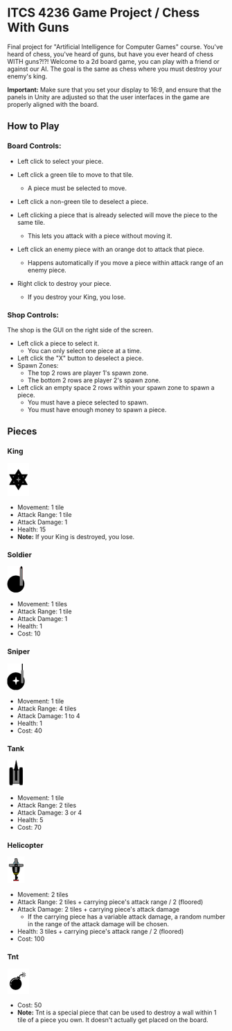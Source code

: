 # ITCS 4236 Game Project / Chess With Guns

Final project for "Artificial Intelligence for Computer Games" course.
You've heard of chess, you've heard of guns, but have you ever heard of chess WITH guns?!?!
Welcome to a 2d board game, you can play with a friend or against our AI. The goal is the same as chess where you must destroy your enemy's king.

**Important:** Make sure that you set your display to 16:9, and ensure that the panels in Unity are adjusted so that the user interfaces in the game are properly aligned with the board.

## How to Play

### Board Controls:

- Left click to select your piece.
- Left click a green tile to move to that tile.
  - A piece must be selected to move.
- Left click a non-green tile to deselect a piece.
- Left clicking a piece that is already selected will move the piece to the same tile.
  - This lets you attack with a piece without moving it.
- Left click an enemy piece with an orange dot to attack that piece.
  - Happens automatically if you move a piece within attack range of an enemy piece.

- Right click to destroy your piece.
  - If you destroy your King, you lose.

### Shop Controls:

The shop is the GUI on the right side of the screen.

- Left click a piece to select it.
  - You can only select one piece at a time.
- Left click the "X" button to deselect a piece.
- Spawn Zones:
  - The top 2 rows are player 1's spawn zone.
  - The bottom 2 rows are player 2's spawn zone.
- Left click an empty space 2 rows within your spawn zone to spawn a piece.
  - You must have a piece selected to spawn.
  - You must have enough money to spawn a piece.

## Pieces

### King

<img src="Assets/Piece Images/movedKing.png" width="50"/>

- Movement: 1 tile
- Attack Range: 1 tile
- Attack Damage: 1
- Health: 15
- **Note:** If your King is destroyed, you lose.

### Soldier

<img src="Assets/Piece Images/SelectedSoldier_image.png" width="40"/>

- Movement: 1 tiles
- Attack Range: 1 tile
- Attack Damage: 1
- Health: 1
- Cost: 10

### Sniper

<img src="Assets/Piece Images/SelectedSniper_image.png" width="40"/>

- Movement: 1 tile
- Attack Range: 4 tiles
- Attack Damage: 1 to 4
- Health: 1
- Cost: 40

### Tank

<img src="Assets/Piece Images/SelectedTank_image.png" width="40"/>

- Movement: 1 tile
- Attack Range: 2 tiles
- Attack Damage: 3 or 4
- Health: 5
- Cost: 70

### Helicopter

<img src="Assets/Piece Images/movedHeli.png" width="40"/>

- Movement: 2 tiles
- Attack Range: 2 tiles + carrying piece's attack range / 2 (floored)
- Attack Damage: 2 tiles + carrying piece's attack damage
  - If the carrying piece has a variable attack damage, a random number in the range of the attack damage will be chosen.
- Health: 3 tiles + carrying piece's attack range / 2 (floored)
- Cost: 100

### Tnt

<img src="Assets/Piece Images/tnt.png" width="50"/>

- Cost: 50
- **Note:** Tnt is a special piece that can be used to destroy a wall within 1 tile of a piece you own. It doesn't actually get placed on the board.
